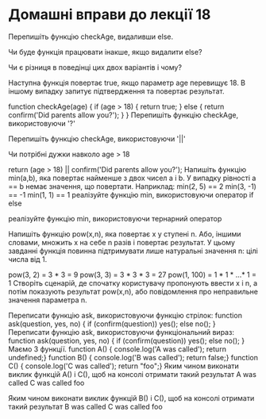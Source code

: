 # Домашні вправи до лекції 18

Перепишіть функцію checkAge, видаливши else.

Чи буде функція працювати інакше, якщо видалити else?

Чи є різниця в поведінці цих двох варіантів і чому?

Наступна функція повертає true, якщо параметр age перевищує 18. В іншому випадку запитує підтвердження та повертає результат.

function checkAge(age) {
  if (age > 18) {
    return true;
  } else {
    return confirm('Did parents allow you?');
  }
}
Перепишіть функцію checkAge, використовуючи '?'

Перепишіть функцію checkAge, використовуючи '||'

Чи потрібні дужки навколо age > 18

return (age > 18) || confirm('Did parents allow you?');
Напишіть функцію min(a,b), яка повертає найменше з двох чисел a і b. У випадку рівності a == b немає значення, що повертати. Наприклад:
min(2, 5) == 2
min(3, -1) == -1
min(1, 1) == 1
реалізуйте функцію min, використовуючи оператор if else

реалізуйте функцію min, використовуючи тернарний оператор

Напишіть функцію pow(x,n), яка повертає x у ступені n. Або, іншими словами, множить x на себе n разів і повертає результат. У цьому завданні функція повинна підтримувати лише натуральні значення n: цілі числа від 1.

pow(3, 2) = 3 * 3 = 9
pow(3, 3) = 3 * 3 * 3 = 27
pow(1, 100) = 1 * 1 * ...* 1 = 1
Створіть сценарій, де спочатку користувачу пропонують ввести x і n, а потім показують результат pow(x,n), або повідомлення про неправильне значення параметра n.

Переписати функцію ask, використовуючи функцію стрілок:
function ask(question, yes, no) {
  if (confirm(question)) yes();
  else no();
}
Переписати функцію ask, використовуючи функціональний вираз:
function ask(question, yes, no) {
  if (confirm(question)) yes();
  else no();
}
Маємо 3 функції.
function A() { console.log('A was called'); return undefined;}
function B() { console.log('B was called'); return false;}
function C() { console.log('C was called'); return "foo";}
Яким чином виконати виклик функцій A() і C(), щоб на консолі отримати такий результат A was called C was called foo

Яким чином виконати виклик функцій B() і C(), щоб на консолі отримати такий результат B was called C was called foo